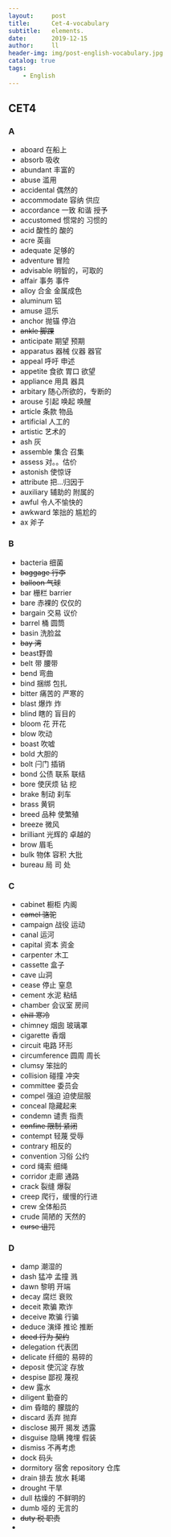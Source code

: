 ```yaml
---
layout:     post
title:      Cet-4-vocabulary
subtitle:   elements.
date:       2019-12-15
author:     ll
header-img: img/post-english-vocabulary.jpg
catalog: true
tags:
    - English
---
```

## CET4
### A
- aboard 在船上
- absorb 吸收
- abundant 丰富的
- abuse 滥用
- accidental 偶然的
- accommodate 容纳 供应
- accordance 一致 和谐 授予
- accustomed 惯常的 习惯的
- acid 酸性的 酸的
- acre 英亩
- adequate 足够的
- adventure 冒险
- advisable 明智的，可取的
- affair 事务 事件
- alloy 合金 金属成色
- aluminum 铝
- amuse 逗乐
- anchor 抛锚 停泊
- ~~ankle 脚踝~~
- anticipate 期望 预期
- apparatus 器械 仪器 器官 
- appeal 呼吁 申述
- appetite 食欲 胃口 欲望
- appliance 用具 器具
- arbitary 随心所欲的，专断的
- arouse 引起 唤起 唤醒
- article 条款 物品
- artificial 人工的
- artistic 艺术的
- ash 灰
- assemble 集合 召集
- assess 对。。估价
- astonish 使惊讶
- attribute 把...归因于
- auxiliary 辅助的 附属的
- awful 令人不愉快的
- awkward 笨拙的 尴尬的
- ax 斧子
### B 
- bacteria 细菌
- ~~baggage 行李~~
- ~~balloon 气球~~
- bar 栅栏 barrier
- bare 赤裸的 仅仅的
- bargain 交易 议价
- barrel 桶 圆筒
- basin 洗脸盆
- ~~bay 湾~~
- beast野兽
- belt 带 腰带
- bend 弯曲
- bind 捆绑 包扎
- bitter 痛苦的 严寒的
- blast 爆炸 炸
- blind 瞎的 盲目的
- bloom 花 开花
- blow 吹动
- boast 吹嘘
- bold 大胆的
- bolt 闩门 插销
- bond 公债 联系 联结
- bore 使厌烦 钻 挖
- brake 制动 刹车
- brass 黄铜
- breed 品种 使繁殖
- breeze 微风
- brilliant 光辉的 卓越的
- brow 眉毛
- bulk 物体 容积 大批
- bureau 局 司 处
### C
- cabinet 橱柜 内阁
- ~~camel 骆驼~~
- campaign 战役 运动
- canal 运河
- capital 资本 资金
- carpenter 木工
- cassette 盒子
- cave 山洞
- cease 停止 窒息
- cement 水泥 粘结
- chamber 会议室 房间
- ~~chill 寒冷~~
- chimney 烟囱 玻璃罩
- cigarette 香烟
- circuit 电路 环形
- circumference 圆周 周长
- clumsy 笨拙的
- collision 碰撞 冲突
- committee 委员会
- compel 强迫 迫使屈服
- conceal 隐藏起来
- condemn 谴责 指责
- ~~confine 限制 紧闭~~
- contempt 轻蔑 受辱
- contrary 相反的
- convention 习俗 公约
- cord 绳索 细绳
- corridor 走廊 通路
- crack 裂缝 爆裂
- creep 爬行，缓慢的行进
- crew 全体船员
- crude 简陋的 天然的
- ~~curse 诅咒~~
### D
- damp 潮湿的
- dash 猛冲 孟撞 溅
- dawn 黎明 开端
- decay 腐烂 衰败
- deceit 欺骗 欺诈
- deceive 欺骗 行骗
- deduce 演绎 推论 推断
- ~~deed 行为 契约~~
- delegation 代表团
- delicate 纤细的 易碎的
- deposit 使沉淀 存放
- despise 鄙视 蔑视
- dew 露水
- diligent 勤奋的
- dim 昏暗的 朦胧的
- discard 丢弃 抛弃
- disclose 揭开 揭发 透露
- disguise 隐瞒 掩埋 假装
- dismiss 不再考虑
- dock 码头
- dormitory 宿舍 repository 仓库
- drain 排去 放水 耗竭
- drought 干旱
- dull 枯燥的 不鲜明的
- dumb 哑的 无言的
- ~~duty 税 职责~~
- 
